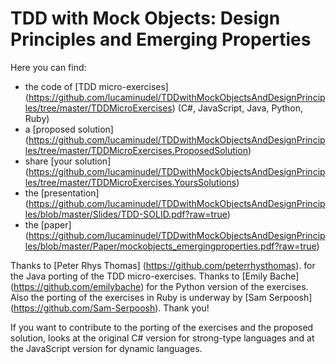 # TDD with Mock Objects: Design Principles and Emerging Properties

Here you can find:

-  the code of [TDD micro-exercises] (https://github.com/lucaminudel/TDDwithMockObjectsAndDesignPrinciples/tree/master/TDDMicroExercises) (C#, JavaScript, Java, Python, Ruby)
-  a [proposed solution] (https://github.com/lucaminudel/TDDwithMockObjectsAndDesignPrinciples/tree/master/TDDMicroExercises.ProposedSolution) 
-  share [your solution] (https://github.com/lucaminudel/TDDwithMockObjectsAndDesignPrinciples/tree/master/TDDMicroExercises.YoursSolutions) 
-  the [presentation] (https://github.com/lucaminudel/TDDwithMockObjectsAndDesignPrinciples/blob/master/Slides/TDD-SOLID.pdf?raw=true)
-  the [paper] (https://github.com/lucaminudel/TDDwithMockObjectsAndDesignPrinciples/blob/master/Paper/mockobjects_emergingproperties.pdf?raw=true)

Thanks to [Peter Rhys Thomas] (https://github.com/peterrhysthomas). for the Java porting of the TDD micro-exercises.
Thanks to [Emily Bache] (https://github.com/emilybache) for the Python version of the exercises. Also the porting of the exercises in Ruby is underway by [Sam Serpoosh] (https://github.com/Sam-Serpoosh). Thank you!

If you want to contribute to the porting of the exercises and the proposed solution, looks at the original C# version for strong-type languages and at the JavaScript version for dynamic languages.